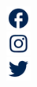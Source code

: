 <div class="social-share">
    <div class="facebook">
        <a href="">
            <img src="/assets/icons/facebook_navy.svg">
        </a>
    </div>
    <div class="instagram">
        <a href="">
            <img src="/assets/icons/instagram_navy.svg">
        </a>
    </div>
    <div class="twitter">
        <a href="">
            <img src="/assets/icons/twitter_navy.svg">
        </a>
    </div>
</div>